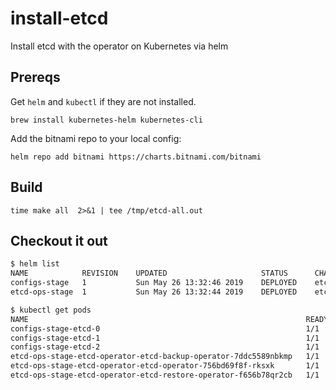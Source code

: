 # install-etcd

Install etcd with the operator on Kubernetes via helm

## Prereqs

Get `helm` and `kubectl` if they are not installed.

`brew install kubernetes-helm kubernetes-cli`

Add the bitnami repo to your local config:

`helm repo add bitnami https://charts.bitnami.com/bitnami`

## Build

`time make all  2>&1 | tee /tmp/etcd-all.out`

## Checkout it out

```bash
$ helm list
NAME          	REVISION	UPDATED                 	STATUS  	CHART              	APP VERSION	NAMESPACE
configs-stage 	1       	Sun May 26 13:32:46 2019	DEPLOYED	etcd-2.2.3         	3.3.13     	default  
etcd-ops-stage	1       	Sun May 26 13:32:44 2019	DEPLOYED	etcd-operator-0.8.3	0.9.3      	default 
```

```bash
$ kubectl get pods
NAME                                                              READY   STATUS    RESTARTS   AGE
configs-stage-etcd-0                                              1/1     Running   0          17m
configs-stage-etcd-1                                              1/1     Running   0          17m
configs-stage-etcd-2                                              1/1     Running   0          17m
etcd-ops-stage-etcd-operator-etcd-backup-operator-7ddc5589nbkmp   1/1     Running   0          17m
etcd-ops-stage-etcd-operator-etcd-operator-756bd69f8f-rksxk       1/1     Running   0          17m
etcd-ops-stage-etcd-operator-etcd-restore-operator-f656b78qr2cb   1/1     Running   0          17m
```